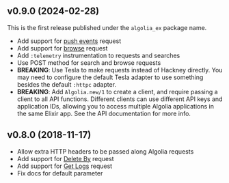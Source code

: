 ## v0.9.0 (2024-02-28)

This is the first release published under the `algolia_ex` package name.

  * Add support for [push events](https://www.algolia.com/doc/rest-api/insights/#send-events) request
  * Add support for [browse](https://www.algolia.com/doc/rest-api/search/#browse-index-post) request
  * Add `:telemetry` instrumentation to requests and searches
  * Use POST method for search and browse requests
  * **BREAKING**: Use Tesla to make requests instead of Hackney directly. You may need to configure the default Tesla adapter to use something besides the default `:httpc` adapter.
  * **BREAKING**: Add `Algolia.new/1` to create a client, and require passing a client to all API functions. Different clients can use different API keys and application IDs, allowing you to access multiple Algolia applications in the same Elixir app. See the API documentation for more info.

## v0.8.0 (2018-11-17)

  * Allow extra HTTP headers to be passed along Algolia requests
  * Add support for [Delete By](https://www.algolia.com/doc/api-reference/api-methods/delete-by/) request
  * Add support for [Get Logs](https://www.algolia.com/doc/api-reference/api-methods/get-logs/) request
  * Fix docs for default parameter
